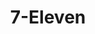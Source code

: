---
title: "7-Eleven"
url: /newport-news/7-eleven-j-clyde-morris-boulevard-3/
shop: Lebensmittel
---